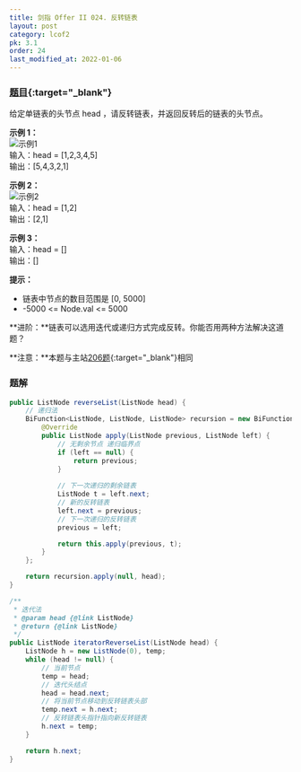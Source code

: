 ```yaml
---
title: 剑指 Offer II 024. 反转链表
layout: post
category: lcof2
pk: 3.1
order: 24
last_modified_at: 2022-01-06
---
```


### [题目](https://leetcode-cn.com/problems/UHnkqh/){:target="_blank"}

给定单链表的头节点 head ，请反转链表，并返回反转后的链表的头节点。

**示例 1：**  
![示例1](https://cdn.jsdelivr.net/gh/PasseRR/JavaLeetCode/docs/assets/3/024/rev1ex1.jpg)  
输入：head = [1,2,3,4,5]  
输出：[5,4,3,2,1]

**示例 2：**  
![示例2](https://cdn.jsdelivr.net/gh/PasseRR/JavaLeetCode/docs/assets/3/024/rev1ex2.jpg)  
输入：head = [1,2]  
输出：[2,1]

**示例 3：**  
输入：head = []  
输出：[]

**提示：**
- 链表中节点的数目范围是 [0, 5000]
- -5000 <= Node.val <= 5000

**进阶：**链表可以选用迭代或递归方式完成反转。你能否用两种方法解决这道题？

**注意：**本题与主站[206题](https://leetcode-cn.com/problems/reverse-linked-list/){:target="_blank"}相同

### 题解

```java
public ListNode reverseList(ListNode head) {
    // 递归法
    BiFunction<ListNode, ListNode, ListNode> recursion = new BiFunction<ListNode, ListNode, ListNode>() {
        @Override
        public ListNode apply(ListNode previous, ListNode left) {
            // 无剩余节点 递归临界点
            if (left == null) {
                return previous;
            }
            
            // 下一次递归的剩余链表
            ListNode t = left.next;
            // 新的反转链表
            left.next = previous;
            // 下一次递归的反转链表
            previous = left;

            return this.apply(previous, t);
        }
    };

    return recursion.apply(null, head);
}

/**
 * 迭代法
 * @param head {@link ListNode}
 * @return {@link ListNode}
 */
public ListNode iteratorReverseList(ListNode head) {
    ListNode h = new ListNode(0), temp;
    while (head != null) {
        // 当前节点
        temp = head;
        // 迭代头结点
        head = head.next;
        // 将当前节点移动到反转链表头部
        temp.next = h.next;
        // 反转链表头指针指向新反转链表
        h.next = temp;
    }

    return h.next;
}
```
